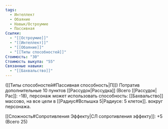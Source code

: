 ```yaml
---
tags:
  - Интеллект
  - Обаяние
  - Навык/Остроумие
  - Пассивная
Ссылки:
  - "[[Остроумие]]"
  - "[[Интеллект]]"
  - "[[Обаяние]]"
  - "[[Типы способностей]]"
Стоимость: "30"
Стоимость выкупа: "55"
Связанные навыки:
  - "[[Бахвальство]]"
---
```

([[Типы способностей#Пассивная способность|П]]) Потратив дополнительные 10 пунктов [[Рассудок|Рассудка]] (Всего [[Рассудок|Рас]]: -18), персонаж может использовать способность: [[Бахвальство]] массово, на все цели в [[Радиус#Вспышка 5|Радиусе: 5 клеток]]. вокруг персонажа.

[[Сложность#Cопротивления Эффекту|СЛ сопротивления эффекту]]: +5 (Всего 25)